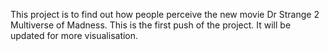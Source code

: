 This project is to find out how people perceive the new movie Dr Strange 2 Multiverse of Madness.
This is the first push of the project. It will be updated for more visualisation.

